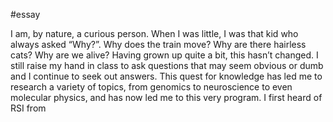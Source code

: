 #essay 

I am, by nature, a curious person. When I was little, I was that kid who always asked “Why?”. Why does the train move? Why are there hairless cats? Why are we alive? Having grown up quite a bit, this hasn’t changed. I still raise my hand in class to ask questions that may seem obvious or dumb and I continue to seek out answers. This quest for knowledge has led me to research a variety of topics, from genomics to neuroscience to even molecular physics, and has now led me to this very program. I first heard of RSI from 